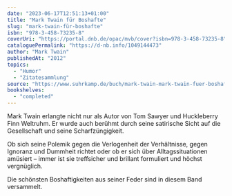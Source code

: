 ```yaml
---
date: "2023-06-17T12:51:13+01:00"
title: "Mark Twain für Boshafte"
slug: "mark-twain-für-boshafte"
isbn: "978-3-458-73235-8"
coverUri: "https://portal.dnb.de/opac/mvb/cover?isbn=978-3-458-73235-8"
cataloguePermalink: "https://d-nb.info/1049144473"
author: "Mark Twain"
publishedAt: "2012"
topics:
  - "Humor"
  - "Zitatesammlung"
source: "https://www.suhrkamp.de/buch/mark-twain-mark-twain-fuer-boshafte-t-9783458351733"
bookshelves:
  - "completed"
---
```

Mark Twain erlangte nicht nur als Autor von Tom Sawyer und Huckleberry Finn 
Weltruhm. Er wurde auch berühmt durch seine satirische Sicht auf die 
Gesellschaft und seine Scharfzüngigkeit.

Ob sich seine Polemik gegen die Verlogenheit der Verhältnisse, gegen Ignoranz 
und Dummheit richtet oder ob er sich über Alltagssituationen amüsiert – immer 
ist sie treffsicher und brillant formuliert und höchst vergnüglich.

Die schönsten Boshaftigkeiten aus seiner Feder sind in diesem Band versammelt. 